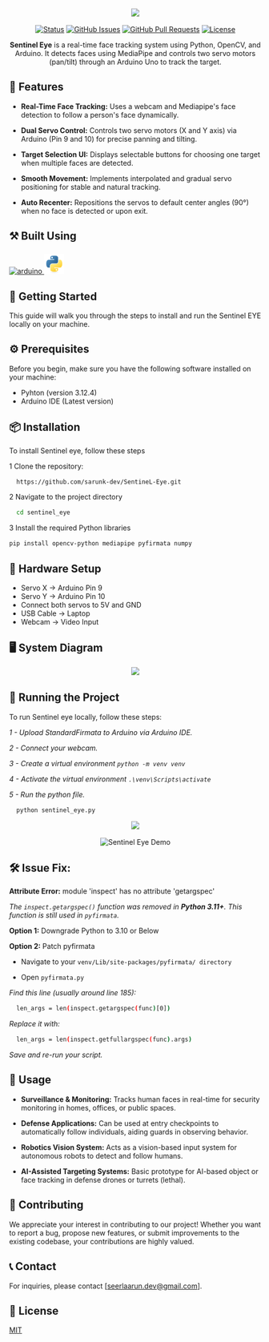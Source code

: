 
<br>

<div id="top">
<p align="center">
  <a href="https://github.com/sarunk-dev/SentineL-Eye" target="_blank" rel="noopener noreferrer">
    <img width = "200" src="https://i.postimg.cc/MHBg5XZC/1-initial-letter-e-for-eye-vision-logo-design-vector.jpg">
  </a>
</p>
</div>

<div align="center">

[![Status](https://img.shields.io/badge/status-active-success.svg)]()
[![GitHub Issues](https://img.shields.io/github/issues/ssrikanthreddy/Alertr.svg)](https://github.com/sarunk-dev/SentineL-Eye/issues)
[![GitHub Pull Requests](https://img.shields.io/github/issues-pr/ssrikanthreddy/Resonex)](https://github.com/sarunk-dev/SentineL-Eye/pulls)
[![License](https://img.shields.io/badge/license-MIT-yellow.svg)](LICENSE.md)

**Sentinel Eye** is a real-time face tracking system using Python, OpenCV, and Arduino. It detects faces using MediaPipe and controls two servo motors (pan/tilt) through an Arduino Uno to track the target.

</div>

## 💫 Features

- **Real-Time Face Tracking:** Uses a webcam and Mediapipe's face detection to follow a person's face dynamically.

- **Dual Servo Control:** Controls two servo motors (X and Y axis) via Arduino (Pin 9 and 10) for precise panning and tilting.

- **Target Selection UI:** Displays selectable buttons for choosing one target when multiple faces are detected.

- **Smooth Movement:** Implements interpolated and gradual servo positioning for stable and natural tracking.

- **Auto Recenter:** Repositions the servos to default center angles (90°) when no face is detected or upon exit.
## ⚒️ Built Using
</p>

<h3 align="left"></h3>
<p align="left"> <a href="https://www.arduino.cc/" target="_blank" rel="noreferrer"> <img src="https://cdn.worldvectorlogo.com/logos/arduino-1.svg" alt="arduino" width="40" height="40"/> </a> <a href="https://www.python.org" target="_blank" rel="noreferrer"> <img src="https://raw.githubusercontent.com/devicons/devicon/master/icons/python/python-original.svg" alt="python" width="40" height="40"/> </a> </p>

## 🚀 Getting Started
This guide will walk you through the steps to install and run the Sentinel EYE locally on your machine.
## ⚙️ Prerequisites

Before you begin, make sure you have the following software installed on your machine:

- Pyhton (version 3.12.4)
- Arduino IDE (Latest version)
## 📦 Installation
To install Sentinel eye, follow these steps

1 Clone the repository:
```bash
  https://github.com/sarunk-dev/SentineL-Eye.git
```
2 Navigate to the project directory
```bash
  cd sentinel_eye
```
3 Install the required Python libraries
```bash
pip install opencv-python mediapipe pyfirmata numpy
```
## 🔧 Hardware Setup

- Servo X → Arduino Pin 9  
- Servo Y → Arduino Pin 10  
- Connect both servos to 5V and GND
- USB Cable → Laptop
- Webcam → Video Input

## 🖥️ System Diagram
<div align="center">

![](https://media-hosting.imagekit.io/98b8ae1a6ae04808/Capture.PNG?Expires=1839000681&Key-Pair-Id=K2ZIVPTIP2VGHC&Signature=Mi~DtI3kkv9vaaLg-kzvnQUGPbnkJwWY1XufwLL5VeC6PMiVHFmizHrGuILvvZFvsKykvK2XU5hRqXGQtO26n4Rzi8yigILLHIr~ih5-KofLezaRNruJXtYNvzIBzyAjrwHbQJYKmiiq5g3BaK~gIH8od4vcoR0pZM3~ewa4-Dm25REg20LoU~3tDgmH9NcuIkyQDi8ol-re8vcKtt9Fp~m45k2znuhv1PdYuGeLQZpYpTXu-fITEzG4rqR6wZxWLevYf0Wa56zsVi0ugl3ZuXlWJ1vQTRWhWPK7ePc~VVB8DpxtbJkULNkXGLS1m8deJ99rr7QAYYcGcCsBgqfg-A__)

</div>

## 🏃 Running the Project

To run Sentinel eye locally, follow these steps:

*1 - Upload StandardFirmata to Arduino via Arduino IDE.*

*2 - Connect your webcam.*

*3 - Create a virtual environment `python -m venv venv`*

*4 - Activate the virtual environment `.\venv\Scripts\activate`*

*5 - Run the python file.*

```bash
  python sentinel_eye.py
```
<div align="center">
  
![](<https://media-hosting.imagekit.io/febff6da324140b2/ezgif-7cc6609cca1031.gif?Expires=1840206310&Key-Pair-Id=K2ZIVPTIP2VGHC&Signature=EPOVPnkRMNXCXmTgnMAspiimbu4PNe9qzB3Dfbx8h0KQYKYfOKIs0Rgicr75x9See40ieD4XWxHJONgLvjsd5av2HvAu1aOcTrLGrdQoM2fDezi7wFLX0uy6qxGAuQvRI2CEE8sY7mFv4LoZRxqoQeCNjYY7D1dlFDXWugoP-Yywyc7dsCsH-kZnGR6BBGsJ9GmC3I4y1w54xkb1TQe8r8uDewINT79bdiFvdu7dit1OqvgQFZDL3vlfRlsswcO5j6sN137i7PZ2wEUe5wU07iFS-AjONK3f6Q5hyG4tFIaNz9c6rAGAlybe5qfvHbJiAum1ML8bnpWRPDK1Q-YqrA__>)



</div>


<p align="center">
  <img src="https://media-hosting.imagekit.io/d12d3373cb244b42/ezgif-7c865fdce9dee4%20(1).gif?Expires=1840207242&Key-Pair-Id=K2ZIVPTIP2VGHC&Signature=MCloi7nOiJDPYfkP16TAoovJODsuJKY~pXdgnKlxtF2tEYFqrn5MrnEsb8Pfh4PMYNiSHnkwuuZUeqHIKwUc95fI7Od97yTDd2J3J3TtQ6CZN3AenjdUAOvG6zkGKXYg9bua8PApm0DHswA57kFYMoPiSQDJoNTh5XRdXJRaJFFGuhm7EgrcUPTKr6T~PKUgukhhmq7CgEcWN43bWwUWAuGMsV4r3YLcYRxiAaT6Ij4HwKV660bCriHfgTiSlR9P6t8AMmhri6dScPBQ1EcRU7m9Z-7G4UaO2wSfjosV35uloh-Da9FGVb05oXs0FxSTz5tFDkUMyACvwE9BiOMpzw__" alt="Sentinel Eye Demo" width="360" height="640">
</p>

  
## 🛠 Issue Fix:


**Attribute Error:** module 'inspect' has no attribute 'getargspec'


*The `inspect.getargspec()` function was removed in **Python 3.11+**. 
This function is still used in `pyfirmata`.*

**Option 1:** Downgrade Python to 3.10 or Below 


**Option 2:** Patch pyfirmata
- Navigate to your `venv/Lib/site-packages/pyfirmata/ directory`

- Open `pyfirmata.py`

*Find this line (usually around line 185):*

```bash
  len_args = len(inspect.getargspec(func)[0])
```
*Replace it with:*
```bash
  len_args = len(inspect.getfullargspec(func).args)
```
*Save and re-run your script.*

## 🎯 Usage

-  **Surveillance & Monitoring:** Tracks human faces in real-time for security monitoring in homes, offices, or public spaces.

-  **Defense Applications:** Can be used at entry checkpoints to automatically follow individuals, aiding guards in observing behavior.

-  **Robotics Vision System:** Acts as a vision-based input system for autonomous robots to detect and follow humans.

-  **AI-Assisted Targeting Systems:** Basic prototype for AI-based object or face tracking in defense drones or turrets (lethal).
## 🤝 Contributing

We appreciate your interest in contributing to our project! Whether you want to report a bug, propose new features, or submit improvements to the existing codebase, your contributions are highly valued.
## 📞 Contact

For inquiries, please contact [seerlaarun.dev@gmail.com].
## 📄 License

[MIT](https://choosealicense.com/licenses/mit/)


